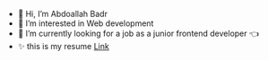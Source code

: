 - 👋 Hi, I’m Abdoallah Badr
- 👀 I’m interested in Web development
- 🌱 I’m currently looking for a job as a junior frontend developer 👈
- ✨ this is my resume [Link](https://drive.google.com/file/d/1CCKw-llcwhTEXkAjq7yoA84fgyiDQc_k/view?usp=sharing)


<!---
Abdoallah-Badr/Abdoallah-Badr is a ✨ special ✨ repository because its `README.md` (this file) appears on your GitHub profile.
You can click the Preview link to take a look at your changes.
--->
